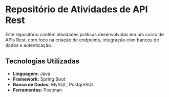 <h1>Repositório de Atividades de API Rest</h1>
  <p>
  Este repositório contém atividades práticas desenvolvidas em um curso de APIs Rest, com foco na criação de endpoints, integração com bancos de dados e autenticação.
  </p>

<h2>Tecnologias Utilizadas</h2>
  <ul>
    <li><strong>Linguagem:</strong> Java</li>
    <li><strong>Framework:</strong> Spring Boot</li>
    <li><strong>Banco de Dados:</strong> MySQL, PostgreSQL</li>
    <li><strong>Ferramentas:</strong> Postman</li>
  </ul>
